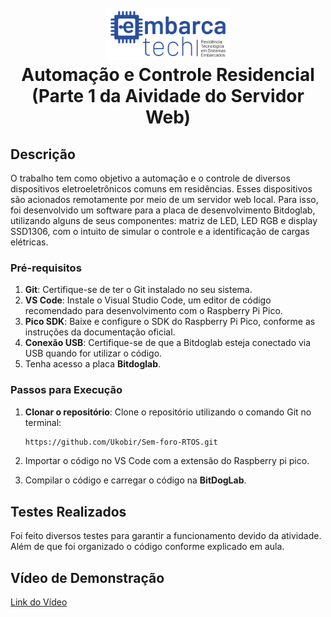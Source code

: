 ﻿# 

<h1 align="center">
  <br>
    <img width="200px" src="https://github.com/Ukobir/Web_server_parte1/blob/main/imagens/logo.png">
  <br>
  Automação e Controle Residencial (Parte 1 da Aividade do Servidor Web)
  <br>
</h1>

## Descrição

O trabalho tem como objetivo a automação e o controle de diversos dispositivos
eletroeletrônicos comuns em residências. Esses dispositivos são acionados remotamente por
meio de um servidor web local. Para isso, foi desenvolvido um software para a placa de
desenvolvimento Bitdoglab, utilizando alguns de seus componentes: matriz de LED, LED
RGB e display SSD1306, com o intuito de simular o controle e a identificação de cargas
elétricas.


### Pré-requisitos

1. **Git**: Certifique-se de ter o Git instalado no seu sistema. 
2. **VS Code**: Instale o Visual Studio Code, um editor de código recomendado para desenvolvimento com o Raspberry Pi Pico.
3. **Pico SDK**: Baixe e configure o SDK do Raspberry Pi Pico, conforme as instruções da documentação oficial.
4. **Conexão USB**: Certifique-se de que a Bitdoglab esteja conectado via USB quando for utilizar o código.
5. Tenha acesso a placa **Bitdoglab**.

### Passos para Execução

1. **Clonar o repositório**: Clone o repositório utilizando o comando Git no terminal:
   
   ```bash
   https://github.com/Ukobir/Sem-foro-RTOS.git
   ```
2. Importar o código no VS Code com a extensão do Raspberry pi pico.
3. Compilar o código e carregar o código na **BitDogLab**.

## Testes Realizados
Foi feito diversos testes para garantir a funcionamento devido da atividade. Além de que foi organizado o código conforme explicado em aula.

## Vídeo de Demonstração
[Link do Vídeo](https://drive.google.com/file/d/16l1u8w1RpUfRzKwFRIcEIEJ3yqOM12sM/view?usp=sharing)


